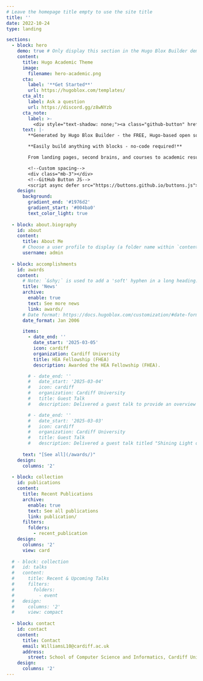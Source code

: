 ```yaml
---
# Leave the homepage title empty to use the site title
title: ''
date: 2022-10-24
type: landing

sections:
  - block: hero
    demo: true # Only display this section in the Hugo Blox Builder demo site
    content:
      title: Hugo Academic Theme
      image:
        filename: hero-academic.png
      cta:
        label: '**Get Started**'
        url: https://hugoblox.com/templates/
      cta_alt:
        label: Ask a question
        url: https://discord.gg/z8wNYzb
      cta_note:
        label: >-
          <div style="text-shadow: none;"><a class="github-button" href="https://github.com/HugoBlox/hugo-blox-builder" data-icon="octicon-star" data-size="large" data-show-count="true" aria-label="Star">Star Hugo Blox Builder</a></div><div style="text-shadow: none;"><a class="github-button" href="https://github.com/HugoBlox/theme-academic-cv" data-icon="octicon-star" data-size="large" data-show-count="true" aria-label="Star">Star the Academic template</a></div>
      text: |-
        **Generated by Hugo Blox Builder - the FREE, Hugo-based open source website builder trusted by 500,000+ sites.**

        **Easily build anything with blocks - no-code required!**

        From landing pages, second brains, and courses to academic resumés, conferences, and tech blogs.

        <!--Custom spacing-->
        <div class="mb-3"></div>
        <!--GitHub Button JS-->
        <script async defer src="https://buttons.github.io/buttons.js"></script>
    design:
      background:
        gradient_end: '#1976d2'
        gradient_start: '#004ba0'
        text_color_light: true
        
  - block: about.biography
    id: about
    content:
      title: About Me
      # Choose a user profile to display (a folder name within `content/authors/`)
      username: admin
 
  - block: accomplishments
    id: awards
    content:
      # Note: `&shy;` is used to add a 'soft' hyphen in a long heading.
      title: 'News'
      archive:
        enable: true
        text: See more news
        link: awards/
      # Date format: https://docs.hugoblox.com/customization/#date-format
      date_format: Jan 2006

      items:
        - date_end: ''
          date_start: '2025-03-05'
          icon: cardiff
          organization: Cardiff University
          title: HEA Fellowship (FHEA)
          description: Awarded the HEA Fellowship (FHEA).

        # - date_end: ''
        #   date_start: '2025-03-04'
        #   icon: cardiff
        #   organization: Cardiff University
        #   title: Guest Talk
        #   description: Delivered a guest talk to provide an overview of my career path to the Ignite Programme at Cardiff University.

        # - date_end: ''
        #   date_start: '2025-03-03'
        #   icon: cardiff
        #   organization: Cardiff University
        #   title: Guest Talk
        #   description: Delivered a guest talk titled "Shining Light on Internet-Based Crimes Against Children" to a nursing cohort at Cardiff University, School of Medicine.
          
      text: "[See all](/awards/)"       
    design:
      columns: '2'
      
  - block: collection
    id: publications
    content:
      title: Recent Publications
      archive:
        enable: true
        text: See all publications
        link: publication/
      filters:
        folders:
          - recent_publication
    design:
      columns: '2'
      view: card
    
  # - block: collection
  #   id: talks
  #   content:
  #     title: Recent & Upcoming Talks
  #     filters:
  #       folders:
  #         - event
  #   design:
  #     columns: '2'
  #     view: compact
  
  - block: contact
    id: contact
    content:
      title: Contact
      email: WilliamsL10@cardiff.ac.uk
      address:
        street: School of Computer Science and Informatics, Cardiff University, Abacws, Senghennydd Road, Cardiff, CF24 4AG      
    design:
      columns: '2'
---
```

